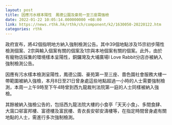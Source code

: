 ```yaml
---
layout: post
title: 因應污水樣本陽性　鳳德公園及豪苑一至三座需強檢
date: 2022-01-22 10:05:14.000000000 +08:00
link: https://news.rthk.hk/rthk/ch/component/k2/1630050-20220122.htm
categories: rthk
---
```


政府宣布，將42個指明地方納入強制檢測公告。其中39個地點涉及15宗初步陽性檢測個案、2宗與輸入個案有關的個案及1宗與本地個案有關的個案。此外，由於有寵物店採集的環境樣本呈陽性，銅鑼灣及大埔廣場I Love Rabbit分店亦被納入強制檢測公告。

因應有污水樣本檢測呈陽性，鳳德公園、豪苑第一至三座、嗇色園社會服務大樓一帶範圍被納入強檢，本月8日至21日曾身處這些地點超過一小時的人士需要強制檢測，本周一上午9時至下午4時曾到西九龍裁判法院第一庭的人士同樣被納入強檢。

其餘被納入強檢公告的，包括西九龍法院大樓的小食亭「天天小食」、多間食肆、大窩口邨富邦樓、富德樓及富民樓、青衣長安邨安濤樓等，在指定時間曾身處有關地點的人士，需進行多次強制檢測。
